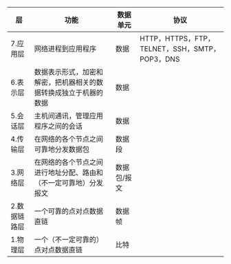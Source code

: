 | 层    | 功能   | 数据单元  |  协议  |
|-------|------|---------|-------
|7.应用层 | 网络进程到应用程序 | 数据 | HTTP，HTTPS，FTP，TELNET，SSH，SMTP，POP3，DNS
|6.表示层 | 数据表示形式，加密和解密，把机器相关的数据转换成独立于机器的数据 | 数据
|5.会话层 | 主机间通讯，管理应用程序之间的会话 | 数据
|4.传输层 | 在网络的各个节点之间可靠地分发数据包 | 数据段
|3.网络层 | 在网络的各个节点之间进行地址分配、路由和（不一定可靠地）分发报文 | 数据包/报文
|2.数据链路层 | 一个可靠的点对点数据直链 | 数据帧
|1.物理层 | 一个（不一定可靠的）点对点数据直链 | 比特